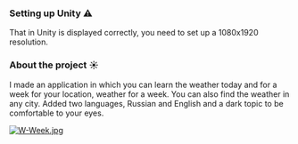 ### Setting up Unity ⚠
That in Unity is displayed correctly, you need to set up a 1080x1920 resolution.


### About the project ☀
I made an application in which you can learn the weather today and for a week for your location, weather for a week. You can also find the weather in any city.
Added two languages, Russian and English and a dark topic to be comfortable to your eyes.

[![W-Week.jpg](https://i.postimg.cc/GmFpnDHT/W-Week.jpg)](https://postimg.cc/DSzhq8Q7)
